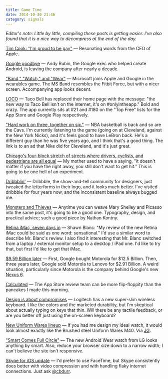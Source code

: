```yaml
---
title: Game Time
date: 2014-10-30 21:46
category: signals
---
```

_Editor's note: Little by little, compiling these posts is getting easier. I've also found that it is a nice way to decompress at the end of the day._

[Tim Cook: "I'm proud to be gay"](http://www.businessweek.com/articles/2014-10-30/tim-cook-im-proud-to-be-gay) &mdash; Resonating words from the CEO of Apple.

[Google goodbye](http://www.theverge.com/2014/10/30/7135549/android-creator-andy-rubin-is-leaving-google) &mdash; Andy Rubin, the Google exec who helped create Android, is leaving the company after nearly a decade.

["Band," "Watch," and "Wear"](http://www.theverge.com/2014/10/30/7132901/wearing-the-microsoft-band-is-this-the-next-big-thing-in-fitness) &mdash; Microsoft joins Apple and Google in the wearables game. The MS Band resembles the Fitbit Force, but with a nicer screen. Accompanying app looks decent.

[LOCO](http://www.tacobell.com/home) &mdash; Taco Bell has replaced their home page with the message: "the new way to Taco Bell isn't on the internet, it's on #onlyintheapp." Bold and crazy. The app currently sits at #21 and #180 on the "Top Free" lists for the App Store and Google Play respectively.

[ "Hard work on three, together on six."](https://www.youtube.com/watch?v=n6S1JoCSVNU) &mdash; NBA basketball is back and so are the Cavs.  I'm currently listening to the game (going on at Cleveland, against the New York Nicks), and it's feels good to have LeBron back. He's a different guy than he was five years ago, and I think that's a good thing. The link is to an ad that Nike did for Cleveland, and it's just great.

[Chicago's four-block stretch of streets where drivers, cyclists, and pedestrians are all equal](http://www.fastcoexist.com/3037471/on-a-new-shared-street-in-chicago-there-are-no-sidewalks-no-lights-and-no-signs) &mdash; My mother used to have a saying, "it doesn't matter if you have the right away, you still don't want to get hit." This is going to be one hell of an experiment.

[Dribbblin'](http://blog.dribbble.com/2014/10/30/tales-from-the-script.html) &mdash; Dribbble, the show-and-tell community for designers, just tweaked the letterforms in their logo, and it looks much better. I've visited dribbble for four years now, and the inconsistent baseline always bugged me.

[Monsters and Thieves](https://signalvnoise.com/posts/3794-monsters-and-thieves) &mdash; Anytime you can weave Mary Shelley and Picasso into the same post, it's going to be a good one. Typography, design, and practical advice; such a good piece by Nathan Kontny.  

[Retina iMac, seven days in](http://shawnblanc.net/2014/10/a-week-with-the-retina-imac/) &mdash; Shawn Blanc: "My review of the new Retina iMac could be said as one word: sensational." I'd use a similar word to describe Mr. Blanc's review. I also find it interesting that Mr. Blanc switched from a laptop / external monitor setup to a desktop / iPad one. I'd like to try that, but first I'd like to get that iMac.

[$9.59 Billion later](http://techcrunch.com/2014/10/30/lenovo-has-completed-the-2-91-billion-acquisition-of-motorola-from-google/) &mdash; First, Google bought Motorola for $12.5 Billion. Then, three years later, Google sold Motorola to Lenovo for $2.91 Billion. A weird situation, particularly since Motorola is the company behind Google's new [Nexus 6](https://www.google.com/nexus/6/).

[Calculated](http://shapeof.com/archives/2014/10/pcalc_and_the_app_store.html) &mdash; The App Store review team can be more flip-floppity than the pancakes I made this morning.

[Design is about compromises](http://toolsandtoys.net/keys-to-go/) &mdash; Logitech has a new super-slim wireless keyboard. I like the colors and the marketed durability, but I'm skeptical about actually typing on keys that thin. Will there be any tactile feedback, or are you better off just using the on-screen keyboard?

[New Uniform Wares lineup](http://www.uniformwares.com/watches-and-timepieces/) &mdash; If you had me design my ideal watch, it would look almost exactly like the Brushed steel Uniform Wares M40. Via [JG](http://www.thenewsprint.co/2014/10/30/the-all-new-uniform-wares-timepiece-lineup/).

["Smart Comes Full Circle"](http://www.lg.com/global/gwatch/index.html#main) &mdash; The new Android Wear watch from LG looks anything by smart. Also, reduce your browser size down to a narrow width; I can't believe the site isn't responsive.

[Skype for iOS update](http://venturebeat.com/2014/10/30/skype-for-iphone-now-lets-you-save-and-delete-photos-gets-avatar-people-and-chat-improvements/) &mdash; I'd prefer to use FaceTime, but Skype consistently does better with video compression and with handling flaky internet connections. Just ask [@cbdurr](http://twitter.com/cbdurr).
